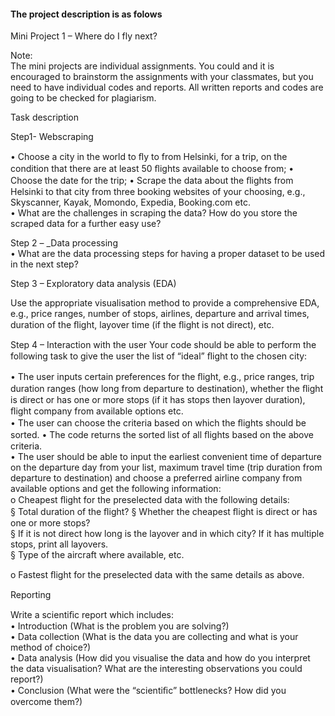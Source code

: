 #### The project description is as folows

Mini Project 1 – Where do I fly next? 
 
Note:  
The  mini  projects  are  individual  assignments.  You  could  and  it  is 
encouraged to brainstorm the assignments with your classmates, but you 
need to have individual codes and reports. All written reports and codes 
are going to be checked for plagiarism. 
 
 
Task description  
 
Step1- Webscraping 
  
•  Choose a city in the world to ﬂy to from Helsinki, for a trip, on the condition that 
there are at least 50 ﬂights available to choose from; 
•  Choose the date for the trip; 
•  Scrape the data about the ﬂights from Helsinki to that city from three booking websites 
of your choosing, e.g., Skyscanner, Kayak, Momondo, Expedia, Booking.com etc.  
•  What are the challenges in scraping the data? How do you store the scraped data for 
a further easy use?  
 
 
 Step 2 – _Data processing  
•  What are the data processing steps for having a proper dataset to be used in the next 
step?  
 
 
 Step 3 – Exploratory data analysis (EDA) 
 
Use the appropriate visualisation method to provide a comprehensive EDA, e.g., price ranges, 
number of stops, airlines, departure and arrival times, duration of the ﬂight, layover time (if 
the ﬂight is not direct), etc.  
 
 
Step 4 – Interaction with the user 
Your code should be able to perform the following task to give the user the list of “ideal” 
ﬂight to the chosen city: 
 
•  The user inputs certain preferences for the ﬂight, e.g., price ranges, trip duration ranges 
(how long from departure to destination), whether the ﬂight is direct or has one or 
more stops (if it has stops then layover duration), ﬂight company from available options 
etc.  
•  The user can choose the criteria based on which the ﬂights should be sorted. 
•  The code returns the sorted list of all ﬂights based on the above criteria.  
•  The user should be able to input the earliest convenient time of departure on the 
departure day from your list, maximum travel time (trip duration from departure to 
destination) and choose a preferred airline company from available options and get 
the following information:  
 o  Cheapest ﬂight for the preselected data with the following details:  
§  Total duration of the ﬂight? 
§  Whether the cheapest ﬂight is direct or has one or more stops?  
§  If it is not direct how long is the layover and in which city? If it has 
multiple stops, print all layovers.  
§  Type of the aircraft where available, etc.  
 
o  Fastest ﬂight for the preselected data with the same details as above.  
 
Reporting  
 
Write a scientiﬁc report which includes:  
•  Introduction (What is the problem you are solving?)  
•  Data collection (What is the data you are collecting and what is your method 
of choice?)  
•  Data analysis (How did you visualise the data and how do you interpret the 
data  visualisation? What are the interesting observations you could report?)  
•  Conclusion (What were the “scientiﬁc” bottlenecks? How did you overcome 
them?) 
